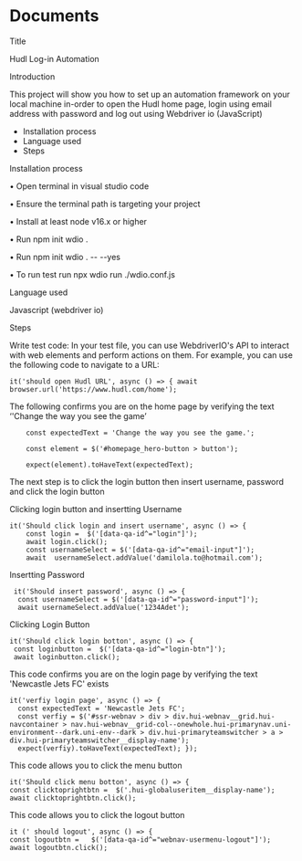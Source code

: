 # Documents

Title 

Hudl Log-in Automation

Introduction

This project will show you how to set up an automation framework on your local machine in-order to open the Hudl home page, 
login using email address with password and log out using Webdriver io (JavaScript)

- Installation process 
- Language used 
- Steps 

Installation process 

•             Open terminal in visual studio code 

•             Ensure the terminal path is targeting your project

•             Install at least node v16.x or higher

•             Run npm init wdio .

•             Run npm init wdio . -- --yes

•             To run test run npx wdio run ./wdio.conf.js


Language used 

Javascript (webdriver io)


Steps 

Write test code: In your test file, you can use WebdriverIO's API to interact with web elements and perform actions on them. For example, you can use the following code to navigate to a URL: 

    it('should open Hudl URL', async () => { await browser.url('https://www.hudl.com/home');




The following confirms you are on the home page by verifying the text ‘'Change the way you see the game’


        const expectedText = 'Change the way you see the game.';
        
        const element = $('#homepage_hero-button > button');
        
        expect(element).toHaveText(expectedText);

        
   
The next step is to click the login button then insert username,  password and click the login button

Clicking login button and insertting Username 

    it('Should click login and insert username', async () => {
        const login =  $('[data-qa-id^="login"]');
        await login.click();
        const usernameSelect = $('[data-qa-id^="email-input"]');
        await  usernameSelect.addValue('damilola.to@hotmail.com');
        
      

           


Insertting Password 

     it('Should insert password', async () => {
      const usernameSelect = $('[data-qa-id^="password-input"]');
      await usernameSelect.addValue('1234Adet');

 


        

    


Clicking Login Button

    it('Should click login botton', async () => {
     const loginbutton =  $('[data-qa-id^="login-btn"]');
     await loginbutton.click();
   

        
This code confirms you are on the login page by verifying the text 'Newcastle Jets FC' exists 


    it('verfiy login page', async () => {
      const expectedText = 'Newcastle Jets FC';
      const verfiy = $('#ssr-webnav > div > div.hui-webnav__grid.hui-navcontainer > nav.hui-webnav__grid-col--onewhole.hui-primarynav.uni-environment--dark.uni-env--dark > div.hui-primaryteamswitcher > a > div.hui-primaryteamswitcher__display-name');
      expect(verfiy).toHaveText(expectedText); });



  
    
    

This code allows you to click the menu button 


    it('Should click menu botton', async () => {
    const clicktoprightbtn =  $('.hui-globaluseritem__display-name');
    await clicktoprightbtn.click();

   



This code allows you to click the logout button 

 
    
    it (' should logout', async () => {
    const logoutbtn =   $('[data-qa-id^="webnav-usermenu-logout"]'); 
    await logoutbtn.click();
